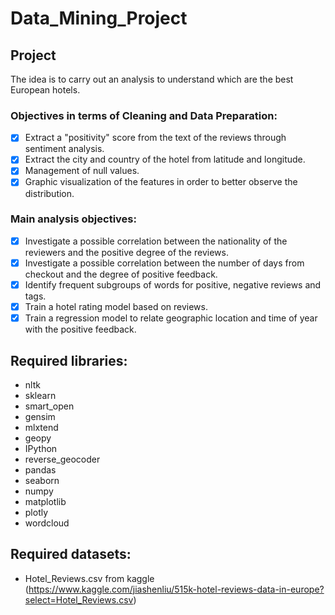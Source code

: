 # Data_Mining_Project

## Project
The idea is to carry out an analysis to understand which are the best European hotels.

### Objectives in terms of Cleaning and Data Preparation:
- [x] Extract a "positivity" score from the text of the reviews through sentiment analysis.
- [x] Extract the city and country of the hotel from latitude and longitude.
- [x] Management of null values.
- [x] Graphic visualization of the features in order to better observe the distribution.

### Main analysis objectives:
- [x] Investigate a possible correlation between the nationality of the reviewers and the positive degree of the reviews.
- [x] Investigate a possible correlation between the number of days from checkout and the degree of positive feedback.
- [x] Identify frequent subgroups of words for positive, negative reviews and tags.
- [x] Train a hotel rating model based on reviews.
- [x] Train a regression model to relate geographic location and time of year with the positive feedback.

## Required libraries:
* nltk
* sklearn 
* smart_open
* gensim
* mlxtend
* geopy
* IPython
* reverse_geocoder
* pandas
* seaborn
* numpy
* matplotlib
* plotly
* wordcloud

## Required datasets:
* Hotel_Reviews.csv from kaggle (https://www.kaggle.com/jiashenliu/515k-hotel-reviews-data-in-europe?select=Hotel_Reviews.csv)
